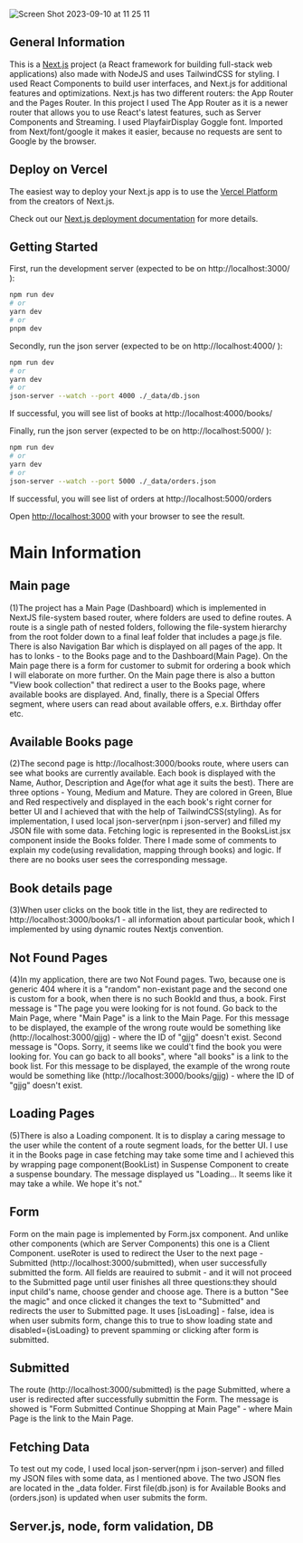 ![Screen Shot 2023-09-10 at 11 25 11](https://github.com/juliadavydenko/my-best-book/assets/98152890/55938939-30d6-499a-9f50-08ad99c050dc)
## General Information
This is a [Next.js](https://nextjs.org/) project (a React framework for building full-stack web applications) also made with NodeJS and uses TailwindCSS for styling. I used React Components to build user interfaces, and Next.js for additional features and optimizations. Next.js has two different routers: the App Router and the Pages Router. In this project I used The App Router as it is a newer router that allows you to use React's latest features, such as Server Components and Streaming.  I used PlayfairDisplay Goggle font. Imported from Next/font/google it makes it easier, because no requests are sent to Google by the browser. 

## Deploy on Vercel

The easiest way to deploy your Next.js app is to use the [Vercel Platform](https://vercel.com/new?utm_medium=default-template&filter=next.js&utm_source=create-next-app&utm_campaign=create-next-app-readme) from the creators of Next.js.

Check out our [Next.js deployment documentation](https://nextjs.org/docs/deployment) for more details.



## Getting Started


First, run the development server (expected to be on http://localhost:3000/ ):

```bash
npm run dev
# or
yarn dev
# or
pnpm dev
```
Secondly, run the json server (expected to be on http://localhost:4000/ ):
```bash
npm run dev
# or
yarn dev
# or
json-server --watch --port 4000 ./_data/db.json
```
If successful, you will see list of books at http://localhost:4000/books/

Finally, run the json server (expected to be on http://localhost:5000/ ):
```bash
npm run dev
# or
yarn dev
# or
json-server --watch --port 5000 ./_data/orders.json
```
If successful, you will see list of orders at http://localhost:5000/orders

Open [http://localhost:3000](http://localhost:3000) with your browser to see the result.

# Main Information 

## Main page
(1)The project has a Main Page (Dashboard) which is implemented in NextJS file-system based router, where folders are used to define routes. A route is a single path of nested folders, following the file-system hierarchy from the root folder down to a final leaf folder that includes a page.js file. 
There is also Navigation Bar which is displayed on all pages of the app. It has to lonks - to the Books page and to the Dashboard(Main Page).
On the Main page there is a form for customer to submit for ordering a book which I will elaborate on more further. 
On the Main page there is also a button "View book collection" that redirect a user to the Books page, where available books are displayed.
And, finally, there is a Special Offers segment, where users can read about available offers, e.x. Birthday offer etc.
## Available Books page
(2)The second page is http://localhost:3000/books route, where users can see what books are currently available. Each book is displayed with the Name, Author, Description and Age(for what age it suits the best). There are three options - Young, Medium and Mature. They are colored in Green, Blue and Red respectively and displayed in the each book's right corner for better UI and I achieved that with the help of TailwindCSS(styling). As for implementation, I used local json-server(npm i json-server) and filled my JSON file with some data. Fetching logic is represented in the BooksList.jsx component inside the Books folder. There I made some of comments to explain my code(using revalidation, mapping through books) and logic. If there are no books user sees the corresponding message. 
## Book details page
(3)When user clicks on the book title in the list, they are redirected to http://localhost:3000/books/1 - all information about particular book, which I implemented by using dynamic routes Nextjs convention.
## Not Found Pages
(4)In my application, there are two Not Found pages. Two, because one is generic 404 where it is a "random" non-existant page and the second one is custom for a book, when there is no such BookId and thus, a book. First message is "The page you were looking for is not found. Go back to the Main Page, where "Main Page" is a link to the Main Page. For this message to be displayed, the example of the wrong route would be something like (http://localhost:3000/gjjg) - where the ID of "gjjg" doesn't exist. 
Second message is "Oops. Sorry, it seems like we could't find the book you were looking for. You can go back to all books", where "all books" is a link to the book list. For this message to be displayed, the example of the wrong route would be something like (http://localhost:3000/books/gjjg) - where the ID of "gjjg" doesn't exist. 
## Loading Pages
(5)There is also a Loading component. It is to display a caring message to the user while the content of a route segment loads, for the better UI. I use it in the Books page in case fetching may take some time and I achieved this by wrapping page component(BookList) in Suspense Component to create a suspense boundary. The message displayed us "Loading... It seems like it may take a while. We hope it's not."
## Form
Form on the main page is implemented by Form.jsx component. And unlike other components (which are Server Components) this one is a Client Component. useRoter is used to redirect the User to the next page  - Submitted (http://localhost:3000/submitted), when user successfully submitted the form. All fields are reauired to submit - and it will not proceed to the Submitted page until user finishes all three questions:they should input child's name, choose gender and choose age. There is a button "See the magic" and once clicked it changes the text to "Submitted" and redirects the user to Submitted page. It uses [isLoading] - false, idea is when user submits form, change this to true to show loading state and disabled={isLoading} to prevent spamming or clicking after form is submitted.
## Submitted
The route (http://localhost:3000/submitted) is the page Submitted, where a user is redirected after successfully submittin the Form. The message is showed is "Form Submitted
Continue Shopping at Main Page" - where Main Page is the link to the Main Page. 
## Fetching Data
To test out my code, I used local json-server(npm i json-server) and filled my JSON files with some data, as I mentioned above. The two JSON fles are located in the _data folder. First file(db.json) is for Available Books and (orders.json) is updated when user submits the form. 

## Server.js, node, form validation, DB
